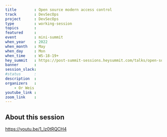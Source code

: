 ```yaml
---
title        : Open source modern access control  
track        : DevSecOps
project      : DevSecOps
type         : working-session
topics       :
featured     :
event        : mini-summit
when_year    : 2022
when_month   : May
when_day     : Mon
when_time    : WS-18-19+
hey_summit   : https://post-summit-sessions.heysummit.com/talks/open-source-modern-access-control/
banner       : 
session_slack:
#status      : 
description  :
organizers   :
    - Or Weis        
youtube_link : 
zoom_link    : 
---
```


## About this session

https://youtu.be/1_Iz0tRQCH4
